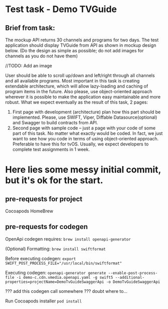 # Test task - Demo TVGuide

## Brief from task:

The mockup API returns 30 channels and programs for two days.
The test application should display TVGuide from API as shown in mockup design below. (Do the design as simple as possible; do not add images for channels as you do not have them)

//TODO: Add an image

User should be able to scroll up/down and left/right through all channels and all available programs.
Most important in this task is creating extendable architecture, which will allow lazy-loading and caching of program items in the future. Also please, use object-oriented approach wherever it is possible to make the application easy maintainable and more robust.
What we expect eventually as the result of this task, 2 pages:
1. First page with development (architecture) plan how this part should be implemented. Please, use SWIFT, Viper, Diffable Datasource(optional) and Swagger to build contracts from API.
2. Second page with sample code – just a page with your code of some part of this task. No matter what exactly would be coded. In fact, we just want to see how you code in terms of using object-oriented approach.
Preferable to have this for tvOS.
Usually, we expect developers to complete test assignments in 1 week.

# Here lies some messy initial commit, but it's ok for the start.

## pre-requests for project

Cocoapods
HomeBrew

## pre-requests for codegen

OpenApi codegen requires: `brew install openapi-generator`

(Optional) Formatting: `brew install swiftformat` 

Before executing codegen: `export SWIFT_POST_PROCESS_FILE="/usr/local/bin/swiftformat"`

Executing codegen: `openapi-generator generate --enable-post-process-file -i demo-c.cdn.vmedia.openapi.yaml -g swift5 --additional-properties=projectName=DemoTvGuideSwaggerApi -o DemoTvGuideSwaggerApi`

??? add this codegen call somewhere ??? doubt where to...

Run Cocoapods installer `pod install`
